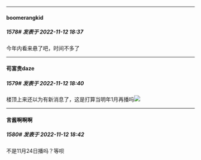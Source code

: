 

*****

####  boomerangkid  
##### 1578#       发表于 2022-11-12 18:37

今年内看来悬了吧，时间不多了

*****

####  苟富贵daze  
##### 1579#       发表于 2022-11-12 18:40

楼顶上来还以为有新消息了，这是打算当明年1月再播吗<img src="https://static.saraba1st.com/image/smiley/face2017/002.png" referrerpolicy="no-referrer">



*****

####  言酱啊啊啊  
##### 1580#       发表于 2022-11-12 18:42

不是11月24日播吗？等呗

